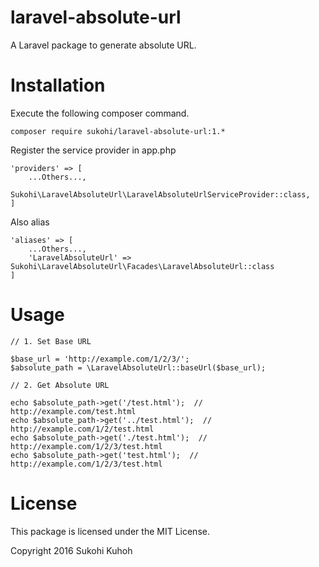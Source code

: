 # laravel-absolute-url
A Laravel package to generate absolute URL.

# Installation

Execute the following composer command.

    composer require sukohi/laravel-absolute-url:1.*

Register the service provider in app.php

    'providers' => [
        ...Others...,  
        Sukohi\LaravelAbsoluteUrl\LaravelAbsoluteUrlServiceProvider::class, 
    ]

Also alias

    'aliases' => [
        ...Others...,  
        'LaravelAbsoluteUrl' => Sukohi\LaravelAbsoluteUrl\Facades\LaravelAbsoluteUrl::class
    ]
    
# Usage

    // 1. Set Base URL

    $base_url = 'http://example.com/1/2/3/';
    $absolute_path = \LaravelAbsoluteUrl::baseUrl($base_url);

    // 2. Get Absolute URL

    echo $absolute_path->get('/test.html');  // http://example.com/test.html
    echo $absolute_path->get('../test.html');  // http://example.com/1/2/test.html
    echo $absolute_path->get('./test.html');  // http://example.com/1/2/3/test.html
    echo $absolute_path->get('test.html');  // http://example.com/1/2/3/test.html

# License

This package is licensed under the MIT License.

Copyright 2016 Sukohi Kuhoh